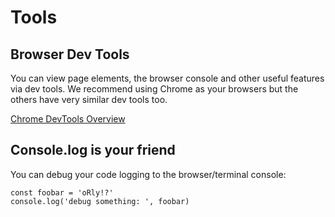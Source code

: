 # Tools


## Browser Dev Tools
You can view page elements, the browser console and other useful features via dev tools.  We recommend using Chrome as your browsers but the others have very similar dev tools too.

[Chrome DevTools Overview
](https://developer.chrome.com/devtools)


## Console.log is your friend

You can debug your code logging to the browser/terminal console:
```
const foobar = 'oRly!?'
console.log('debug something: ', foobar)
```